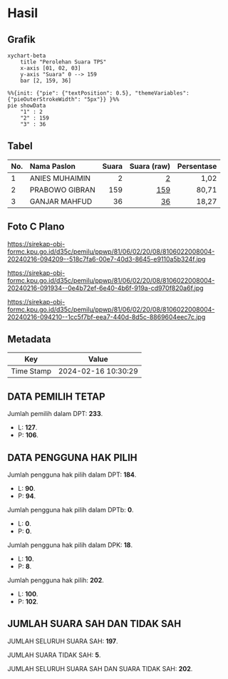 # Hasil

## Grafik

```mermaid
xychart-beta
    title "Perolehan Suara TPS"
    x-axis [01, 02, 03]
    y-axis "Suara" 0 --> 159
    bar [2, 159, 36]
```

```mermaid
%%{init: {"pie": {"textPosition": 0.5}, "themeVariables": {"pieOuterStrokeWidth": "5px"}} }%%
pie showData
    "1" : 2
    "2" : 159
    "3" : 36
```

## Tabel

| No. | Nama Paslon    | Suara | Suara (raw) | Persentase |
|:--- |:-------------- | -----:| -----------:| ----------:|
| 1   | ANIES MUHAIMIN | 2     | [2][p-1]    | 1,02       |
| 2   | PRABOWO GIBRAN | 159   | [159][p-2]  | 80,71      |
| 3   | GANJAR MAHFUD  | 36    | [36][p-3]   | 18,27      |


[p-1]: https://github.com/gigit-pemilu/pemilu-2024-81-maluku/blob/main/pilpres/hitung-suara/sub/81-maluku/sub/06-seram-bagian-barat/sub/02-seram-barat/sub/2008-kaibobo/sub/004-tps/sub/paslon-1.txt
[p-2]: https://github.com/gigit-pemilu/pemilu-2024-81-maluku/blob/main/pilpres/hitung-suara/sub/81-maluku/sub/06-seram-bagian-barat/sub/02-seram-barat/sub/2008-kaibobo/sub/004-tps/sub/paslon-2.txt
[p-3]: https://github.com/gigit-pemilu/pemilu-2024-81-maluku/blob/main/pilpres/hitung-suara/sub/81-maluku/sub/06-seram-bagian-barat/sub/02-seram-barat/sub/2008-kaibobo/sub/004-tps/sub/paslon-3.txt

## Foto C Plano

https://sirekap-obj-formc.kpu.go.id/d35c/pemilu/ppwp/81/06/02/20/08/8106022008004-20240216-094209--518c7fa6-00e7-40d3-8645-e9110a5b324f.jpg

https://sirekap-obj-formc.kpu.go.id/d35c/pemilu/ppwp/81/06/02/20/08/8106022008004-20240216-091934--0e4b72ef-6e40-4b6f-919a-cd970f820a6f.jpg

https://sirekap-obj-formc.kpu.go.id/d35c/pemilu/ppwp/81/06/02/20/08/8106022008004-20240216-094210--1cc5f7bf-eea7-440d-8d5c-8869604eec7c.jpg


## Metadata

| Key        | Value               |
| ---------- | ------------------- |
| Time Stamp | 2024-02-16 10:30:29 |


## DATA PEMILIH TETAP

Jumlah pemilih dalam DPT: **233**.
 * L: **127**.
 * P: **106**.

## DATA PENGGUNA HAK PILIH

Jumlah pengguna hak pilih dalam DPT: **184**.
 * L: **90**.
 * P: **94**.

Jumlah pengguna hak pilih dalam DPTb: **0**.
 * L: **0**.
 * P: **0**.

Jumlah pengguna hak pilih dalam DPK: **18**.
 * L: **10**.
 * P: **8**.

Jumlah pengguna hak pilih: **202**.
 * L: **100**.
 * P: **102**.

## JUMLAH SUARA SAH DAN TIDAK SAH

JUMLAH SELURUH SUARA SAH: **197**.

JUMLAH SUARA TIDAK SAH: **5**.

JUMLAH SELURUH SUARA SAH DAN SUARA TIDAK SAH: **202**.


